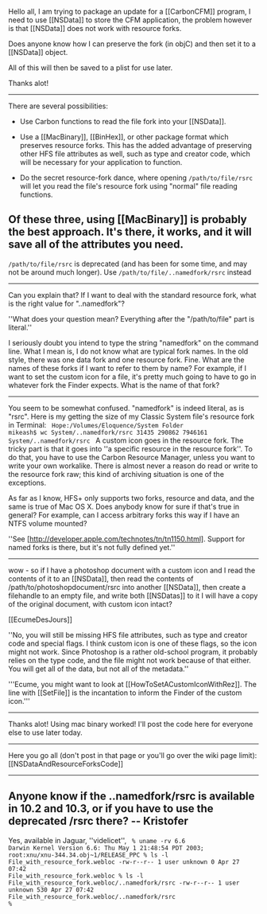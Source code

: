 

Hello all, I am trying to package an update for a [[CarbonCFM]] program, I need to use [[NSData]] to store the CFM application, the problem however is that [[NSData]] does not work with resource forks.

Does anyone know how I can preserve the fork (in objC) and then set it to a [[NSData]] object.

All of this will then be saved to a plist for use later.

Thanks alot!

----

There are several possibilities:

- Use Carbon functions to read the file fork into your [[NSData]].

- Use a [[MacBinary]], [[BinHex]], or other package format which preserves resource forks. This has the added advantage of preserving other HFS file attributes as well, such as type and creator code, which will be necessary for your application to function.

- Do the secret resource-fork dance, where opening <code>/path/to/file/rsrc</code> will let you read the file's resource fork using "normal" file reading functions.

Of these three, using [[MacBinary]] is probably the best approach. It's there, it works, and it will save all of the attributes you need.
----
<code>/path/to/file/rsrc</code> is deprecated (and has been for some time, and may not be around much longer). Use <code>/path/to/file/..namedfork/rsrc</code> instead

----

Can you explain that?  If I want to deal with the standard resource fork, what is the right value for "..namedfork"?

''What does your question mean? Everything after the "/path/to/file" part is literal.''

I seriously doubt you intend to type the string "namedfork" on the command line.  What I mean is, I do not know what are typical fork names.  In the old style, there was one data fork and one resource fork.  Fine.  What are the names of these forks if I want to refer to them by name?  For example, if I want to set the custom icon for a file, it's pretty much going to have to go in whatever fork the Finder expects.  What is the name of that fork?

----

You seem to be somewhat confused. "namedfork" is indeed literal, as is "rsrc". Here is my getting the size of my Classic System file's resource fork in Terminal:
<code>
Hope:/Volumes/Eloquence/System Folder mikeash$ wc System/..namedfork/rsrc
   31435  290862 7946161 System/..namedfork/rsrc
</code>
A custom icon goes in the resource fork. The tricky part is that it goes into ''a specific resource in the resource fork''. To do that, you have to use the Carbon Resource Manager, unless you want to write your own workalike. There is almost never a reason do read or write to the resource fork raw; this kind of archiving situation is one of the exceptions.

As far as I know, HFS+ only supports two forks, resource and data, and the same is true of Mac OS X. Does anybody know for sure if that's true in general? For example, can I access arbitrary forks this way if I have an NTFS volume mounted?

''See [http://developer.apple.com/technotes/tn/tn1150.html]. Support for named forks is there, but it's not fully defined yet.''

----

wow - so if I have a photoshop document with a custom icon and I read the contents of it to an [[NSData]], then read the contents of /path/to/photoshopdocument/rsrc into another [[NSData]], then create a filehandle to an empty file, and write both [[NSDatas]] to it I will have a copy of the original document, with custom icon intact?

[[EcumeDesJours]]

''No, you will still be missing HFS file attributes, such as type and creator code and special flags. I think custom icon is one of these flags, so the icon might not work. Since Photoshop is a rather old-school program, it probably relies on the type code, and the file might not work because of that either. You will get all of the data, but not all of the metadata.''

'''Ecume, you might want to look at [[HowToSetACustomIconWithRez]].  The line with [[SetFile]] is the incantation to inform the Finder of the custom icon.'''

----

Thanks alot! Using mac binary worked! I'll post the code here for everyone else to use later today.

----

Here you go all (don't post in that page or you'll go over the wiki page limit): [[NSDataAndResourceForksCode]]

----

Anyone know if the ..namedfork/rsrc is available in 10.2 and 10.3, or if you have to use the deprecated /rsrc there? -- Kristofer
----
Yes, available in Jaguar, ''videlicet'',
<code>
% uname -rv
6.6 Darwin Kernel Version 6.6: Thu May  1 21:48:54 PDT 2003; root:xnu/xnu-344.34.obj~1/RELEASE_PPC 
% ls -l File_with_resource_fork.webloc 
-rw-r--r--  1 user  unknown  0 Apr 27 07:42 File_with_resource_fork.webloc
% ls -l File_with_resource_fork.webloc/..namedfork/rsrc
-rw-r--r--  1 user  unknown  530 Apr 27 07:42 File_with_resource_fork.webloc/..namedfork/rsrc
% 
</code>